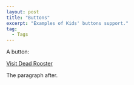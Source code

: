 ```yaml
---
layout: post
title: "Buttons"
excerpt: "Examples of Kids' buttons support."
tag:
  - Tags
---
```


A button:

<div>
  <a class="button" href="https://deadrooster.org">
    Visit Dead Rooster
  </a>
</div>

The paragraph after.
